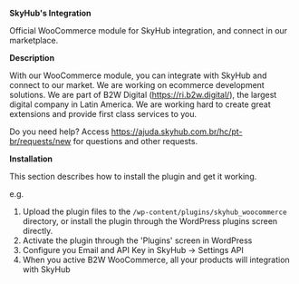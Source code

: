 **SkyHub's Integration**


Official WooCommerce module for SkyHub integration, and connect in our marketplace. 

**Description**

With our WooCommerce module, you can integrate with SkyHub and connect to our market.
We are working on ecommerce development solutions. We are part of B2W Digital (https://ri.b2w.digital/), the largest digital company in Latin America. We are working hard to create great extensions and provide first class services to you.

Do you need help?
Access https://ajuda.skyhub.com.br/hc/pt-br/requests/new for questions and other requests.

**Installation**

This section describes how to install the plugin and get it working.

e.g.

1. Upload the plugin files to the `/wp-content/plugins/skyhub_woocommerce` directory, or install the plugin through the WordPress plugins screen directly.
1. Activate the plugin through the 'Plugins' screen in WordPress
1. Configure you Email and API Key in SkyHub -> Settings API
1. When you active B2W WooCommerce, all your products will integration with SkyHub

